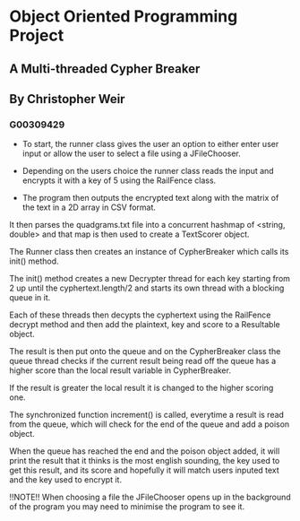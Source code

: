 # Object Oriented Programming Project
## A Multi-threaded Cypher Breaker
## By Christopher Weir
### G00309429 


* To start, the runner class gives the user an option to either enter user input or allow the user to select a file using a JFileChooser. 

* Depending on the users choice the runner class reads the input and encrypts it with a key of 5 using the RailFence class.

* The program then outputs the encrypted text along with the matrix of the text in a 2D array in CSV format.

It then parses the quadgrams.txt file into a concurrent hashmap of <string, double> and that map is then used to create a TextScorer object.

The Runner class then creates an instance of CypherBreaker which calls its init() method.

The init() method creates a new Decrypter thread for each key starting from 2 up until the cyphertext.length/2 and starts its own thread with a blocking queue in it.

Each of these threads then decypts the cyphertext using the RailFence decrypt method and then add the plaintext, key and score to a Resultable object.

The result is then put onto the queue and on the CypherBreaker class the queue thread checks if the current result being read off the queue has a higher score than
the local result variable in CypherBreaker. 

If the result is greater the local result it is changed to the higher scoring one.

The synchronized function increment() is called, everytime a result is read from the queue, which will check for the end of the queue and add a poison object.

When the queue has reached the end and the poison object added, it will print the result that it thinks is the most english sounding, the key used to 
get this result, and its score and hopefully it will match users inputed text and the key used to encrypt it.

!!NOTE!!
When choosing a file the JFileChooser opens up in the background of the program you may need to
minimise the program to see it.
